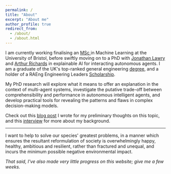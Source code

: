 ```yaml
---
permalink: /
title: "About"
excerpt: "About me"
author_profile: true
redirect_from: 
  - /about/
  - /about.html
---
```


I am currently working finalising an [MSc ](http://www.bristol.ac.uk/study/postgraduate/2018/eng/msc-adv-computing-machine-learning/)in Machine Learning at the University of Bristol, before swiftly moving on to a PhD with [Jonathan Lawry](https://research-information.bristol.ac.uk/en/persons/jonathan-lawry(3aac8b8f-816c-4203-ba4b-b091bf4ddef4).html) and [Arthur Richards](https://research-information.bristol.ac.uk/en/persons/arthur-g-richards%28d4aa20a8-75fa-4b1a-8400-b2387ed04fe5%29.html) in explainable AI for interacting autonomous agents. I am a graduate of the UK's top-ranked general engineering [degree](http://www.bristol.ac.uk/engineering/interdisciplinary/engineering-design/), and a holder of a RAEng Engineering Leaders [Scholarship](https://www.raeng.org.uk/grants-and-prizes/schemes-for-students/engineering-leaders-scholarship). 

My PhD research will explore what it means to offer an explanation in the context of multi-agent systems, investigate the putative trade-off between comprehensibility and performance in autonomous intelligent agents, and develop practical tools for revealing the patterns and flaws in complex decision-making models.

Check out this [blog post](https://www.anthtechconf.co.uk/pechakucha/tom-bewley) I wrote for my preliminary thoughts on this topic, and this [interview](https://www.anthtechconf.co.uk/news/meet-our-delegates-tom-bewley) for more about my background.

---

I want to help to solve our species' greatest problems, in a manner which ensures the resultant reformulation of society is overwhelmingly happy, healthy, ambitious and resilient, rather than fractured and unequal, and incurs the minimum possible negative environmental impact.

*That said, I've also made very little progress on this website; give me a few weeks.* 

